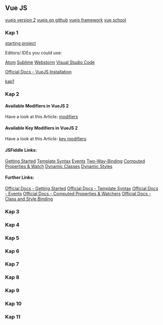 ## Vue JS

[vuejs version 2](https://github.com/vuejs/vue/issues/2873)
[vuejs on github](https://github.com/vuejs)
[vuejs framework](https://github.com/vuejs/vue)
[vue school](https://vueschool.io)

### Kap 1

[starting project](https://jsfiddle.net/smax/c4mcxu7s/)

Editors/ IDEs you could use:

[Atom](https://atom.io/)
[Sublime](https://www.sublimetext.com/)
[Webstorm](https://www.jetbrains.com/webstorm/)
[Visual Studio Code](https://code.visualstudio.com/)

[Official Docs - VueJS Installation](http://vuejs.org/guide/installation.html)

[kap1](./kap1/index.html)


### Kap 2

#### Available Modifiers in VueJS 2 
 
Have a look at this Article: 
[modifiers](http://vuejs.org/v2/guide/events.html#Event-Modifiers)

#### Available Key Modifiers in VueJS 2 
 
Have a look at this Article: 
[key modifiers](http://vuejs.org/v2/guide/events.html#Key-Modifiers)  


#### JSFiddle Links:

[Getting Started](https://jsfiddle.net/smax/pcjtcmdm/)
[Template Syntax](https://jsfiddle.net/smax/bkk97b7g/)
[Events](https://jsfiddle.net/smax/7zdak05g/)
[Two-Way-Binding](https://jsfiddle.net/smax/ut0tsbcu/)
[Computed Properties & Watch](https://jsfiddle.net/smax/yLjqxmw0/)
[Dynamic Classes](https://jsfiddle.net/smax/gowg40ym/)
[Dynamic Styles](https://jsfiddle.net/smax/3rvdLq5y/)

#### Further Links:

[Official Docs - Getting Started]( http://vuejs.org/guide/)
[Official Docs - Template Syntax]( http://vuejs.org/guide/syntax.html)
[Official Docs - Events]( http://vuejs.org/guide/events.html)
[Official Docs - Computed Properties & Watchers]( http://vuejs.org/guide/computed.html)
[Official Docs - Class and Style Binding]( http://vuejs.org/guide/class-and-style.html)

### Kap 3


### Kap 4


### Kap 5


### Kap 6


### Kap 7


### Kap 8


### Kap 9


### Kap 10


### Kap 11


